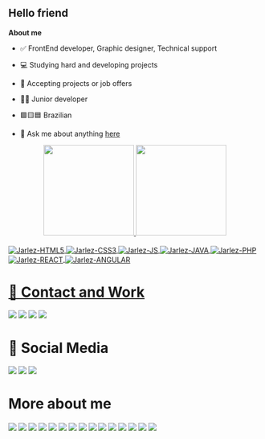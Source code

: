 ## Hello friend

**About me**

- ✅ FrontEnd developer, Graphic designer, Technical support

- 💻 Studying hard and developing projects

- 💼 Accepting projects or job offers

- 🧑🏽‍ Junior developer

- 🟩🟨🟦 Brazilian

- 💬 Ask me about anything [here](https://github.com/Jarlez/Jarlez/issues)

<div align="center">
  <a href="https://github.com/Jarlez">
  <img height="180em" src="https://github-readme-stats.vercel.app/api?username=Jarlez&theme=midnight-purple&show_icons=true"/>
  <img height="180em" src="https://github-readme-stats.vercel.app/api/top-langs/?username=Jarlez&layout=compact&langs_count=7&theme=midnight-purple"/>
</div>
  
<div style="display: inline_block"><br>
  <img align="center" alt="Jarlez-HTML5"src="https://img.shields.io/badge/HTML5-E34F26?style=for-the-badge&logo=html5&logoColor=white">
  <img align="center" alt="Jarlez-CSS3" src="https://img.shields.io/badge/CSS3-1572B6?style=for-the-badge&logo=css3&logoColor=white">
  <img align="center" alt="Jarlez-JS" src="https://img.shields.io/badge/JavaScript-F7DF1E?style=for-the-badge&logo=javascript&logoColor=black">
  <img align="center" alt="Jarlez-JAVA" src="https://img.shields.io/badge/Java-ED8B00?style=for-the-badge&logo=java&logoColor=white">
  <img align="center" alt="Jarlez-PHP" src="https://img.shields.io/badge/PHP-777BB4?style=for-the-badge&logo=php&logoColor=white">
  <img align="center" alt="Jarlez-REACT" src="https://img.shields.io/badge/React-20232A?style=for-the-badge&logo=react&logoColor=61DAFB">
  <img align="center" alt="Jarlez-ANGULAR" src="https://img.shields.io/badge/AngularJS-E23237?style=for-the-badge&logo=angularjs&logoColor=white">  
</div>
  
<div>
  <h1>💼 Contact and Work</h2>
  <a href="https://www.linkedin.com/in/jarles-sayhare-2a01a1215/" target="_blank"><img src="https://img.shields.io/badge/LinkedIn-0077B5?style=for-the-badge&logo=linkedin&logoColor=white" target="_blank"></a>
  <a href="https://mail.google.com/mail/u/0/?fs=1&tf=cm&source=mailto&to=jarlesssayhre.2012@gmail.com" target="_blank"><img src="https://img.shields.io/badge/Gmail-D14836?style=for-the-badge&logo=gmail&logoColor=white" target="_blank"></a>
  <a href="https://github.com/Jarlez" target="_blank"><img src="https://img.shields.io/badge/GitHub-100000?style=for-the-badge&logo=github&logoColor=white" target="_blank"></a>
  <a href="https://www.behance.net/jarlessayhare1" target="_blank"><img src="https://img.shields.io/badge/Behance-1769ff?style=for-the-badge&logo=behance&logoColor=white"></a>  
</div>
  
<div>
  <h1>📱 Social Media</h2>
  <a href="https://www.mediafire.com/file/3nbh4sl29uxrge9/sry%25230022.txt/file#0022.txt/file" target="_blank"><img src="https://img.shields.io/badge/Discord-7289DA?style=for-the-badge&logo=discord&logoColor=white" target="_blank"></a>
  <a href="https://www.instagram.com/jarlesy/" target="_blank"><img src="https://img.shields.io/badge/Instagram-E4405F?style=for-the-badge&logo=instagram&logoColor=white" target="_blank"></a>
  <a href="" target="_blank"><img src="https://img.shields.io/badge/Twitter-1DA1F2?style=for-the-badge&logo=twitter&logoColor=white" target="_blank"></a>   
</div>
  
<div>
  <h1> More about me</h1>
  <img align="center"  src="https://img.shields.io/badge/TikTok-000000?style=for-the-badge&logo=tiktok&logoColor=white">
  <img align="center"  src="https://img.shields.io/badge/Windows-0078D6?style=for-the-badge&logo=windows&logoColor=white">
  <img align="center"  src="https://img.shields.io/badge/YouTube-FF0000?style=for-the-badge&logo=youtube&logoColor=white">
  <img align="center"  src="https://img.shields.io/badge/Twitch-9146FF?style=for-the-badge&logo=twitch&logoColor=white">
  <img align="center"  src="https://img.shields.io/badge/Netflix-E50914?style=for-the-badge&logo=netflix&logoColor=white">
  <img align="center"  src="https://img.shields.io/badge/Xbox-107C10?style=for-the-badge&logo=xbox&logoColor=white">  
  <img align="center"  src="https://img.shields.io/badge/SoundCloud-FF3300?style=for-the-badge&logo=soundcloud&logoColor=white">
  <img align="center"  src="https://img.shields.io/badge/indeed-003A9B?style=for-the-badge&logo=indeed&logoColor=white">
  <img align="center"  src="https://img.shields.io/badge/git-%23F05033.svg?style=for-the-badge&logo=git&logoColor=white"> 
  <img align="center"  src="https://img.shields.io/badge/Amazon%20Prime-0F79AF?style=for-the-badge&logo=amazonprime&logoColor=white">
  <img align="center"  src="https://img.shields.io/badge/Linux-FCC624?style=for-the-badge&logo=linux&logoColor=black">
  <img align="center"  src="https://img.shields.io/badge/riotgames-D32936.svg?style=for-the-badge&logo=riotgames&logoColor=white">
  <img align="center"  src="https://img.shields.io/badge/nVIDIA-%2376B900.svg?style=for-the-badge&logo=nVIDIA&logoColor=white">
  <img align="center"  src="https://img.shields.io/badge/ea-%23000000.svg?style=for-the-badge&logo=ea&logoColor=white">
  <img align="center"  src="https://img.shields.io/badge/Ubisoft-%23F5F5F5.svg?style=for-the-badge&logo=Ubisoft&logoColor=black">   
</div>


